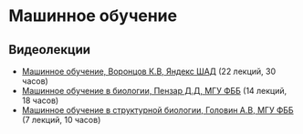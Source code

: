 # Машинное обучение

## Видеолекции

* [Машинное обучение, Воронцов К.В, Яндекс ШАД](https://www.youtube.com/playlist?list=PLJOzdkh8T5krxc4HsHbB8g8f0hu7973fK) (22 лекций, 30 часов)
* [Машинное обучение в биологии, Пензар Д.Д, МГУ ФББ](https://teach-in.ru/course/machine-learning-in-biology) (14 лекций, 18 часов)
* [Машинное обучение в структурной биологии, Головин А.В, МГУ ФББ](https://teach-in.ru/course/machine-learning-in-structural-biology) (7 лекций, 10 часов)

